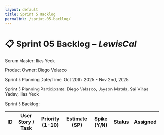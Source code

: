 ```yaml
---
layout: default
title: Sprint 5 Backlog
permalink: /sprint-05-backlog/
---
```


# 📋 Sprint 05 Backlog – *LewisCal*

Scrum Master: Ilias Yeck

Product Owner: Diego Velasco

Sprint 5 Planning Date/Time: Oct 20th, 2025 - Nov 2nd, 2025

Sprint 5 Planning Participants: Diego Velasco, Jayson Matula, Sai Vihas Yadav, Ilias Yeck

Sprint 5 Backlog:

| **ID** | **User Story / Task** | **Priority (1-10)** | **Estimate (SP)** | **Spike (Y/N)** | **Status** | **Assigned** |
|--------|------------------------|--------------|--------------|------------|--------------|--------------|

